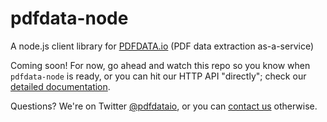 # pdfdata-node

A node.js client library for [PDFDATA.io](https://www.pdfdata.io) (PDF data
extraction as-a-service)

Coming soon! For now, go ahead and watch this repo so you know when
`pdfdata-node` is ready, or you can hit our HTTP API "directly"; check our
[detailed documentation](https://www.pdfdata.io/apidoc/).

Questions? We're on Twitter [@pdfdataio](https://twitter.com/pdfdataio), or you
can [contact us](https://www.pdfdata.io/page/contact) otherwise.

